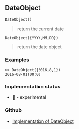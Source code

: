 ## DateObject

```
DateObject()
```

> return the current date

```
DateObject({YYYY,MM,DD})
```

> return the date object

### Examples

```
>> DateObject({2016,8,1})
2016-08-01T00:00
```

### Implementation status

* &#x1F9EA; - experimental

### Github

* [Implementation of DateObject](https://github.com/axkr/symja_android_library/blob/master/symja_android_library/matheclipse-core/src/main/java/org/matheclipse/core/builtin/QuantityFunctions.java#L86) 
